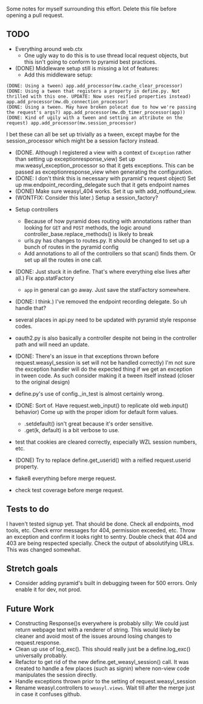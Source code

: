 Some notes for myself surrounding this effort. Delete this file before
opening a pull request.

TODO
----

* Everything around web.ctx
  - One ugly way to do this is to use thread local request objects, but this isn't going to conform to pyramid best practices.
* (DONE) Middleware setup still is missing a lot of features:
  - Add this middleware setup:
```
(DONE: Using a tween) app.add_processor(mw.cache_clear_processor)
(DONE: Using a tween that registers a property in define.py. Not thrilled with this one. UPDATE: Now uses reified properties instead) app.add_processor(mw.db_connection_processor)
(DONE: Using a tween. May have broken polecat due to how we're passing the request's args?) app.add_processor(mw.db_timer_processor(app))
(DONE: Kind of ugily with a tween and setting an attribute on the request) app.add_processor(mw.session_processor)
```
I bet these can all be set up trivially as a tween, except maybe for the session_processor which might be a session factory instead.
  - (DONE. Although I registered a view with a context of `Exception` rather than setting up exceptionresponse_view) Set up mw.weasyl_exception_processor so that it gets exceptions. This can be passed as exceptionresponse_view when generating the configuration.
  - (DONE: I don't think this is necessary with pyramid's request object) Set up mw.endpoint_recording_delegate such that it gets endpoint names
  - (DONE) Make sure weasyl_404 works. Set it up with add_notfound_view.
  - (WONTFIX: Consider this later.) Setup a session_factory?

* Setup controllers
  - Because of how pyramid does routing with annotations rather than looking for `GET` and `POST` methods, the logic around controller_base.replace_methods() is likely to break
  - urls.py has changes to routes.py. It should be changed to set up a bunch of routes in the pyramid config
  - Add annotations to all of the controllers so that scan() finds them. Or set up all the routes in one call.
* (DONE: Just stuck it in define. That's where everything else lives after all.) Fix app.statFactory
  - `app` in general can go away. Just save the statFactory somewhere.
* (DONE: I think.) I've removed the endpoint recording delegate. So uh handle that?

* several places in api.py need to be updated with pyramid style response codes.

* oauth2.py is also basically a controller despite not being in the controller path and will need an update.

* (DONE: There's an issue in that exceptions thrown before request.weasyl_session is set will not be handled correctly) I'm not sure the exception handler will do the expected thing if we get an exception in tween code. As such consider making it a tween itself instead (closer to the original design)

* define.py's use of config._in_test is almost certainly wrong.

* (DONE: Sort of. Have request.web_input() to replicate old web.input() behavior) Come up with the proper idiom for default form values.
  - .setdefault() isn't great because it's order sensitive.
  - .get(k, default) is a bit verbose to use.

* test that cookies are cleared correctly, especially WZL session numbers, etc.

* (DONE) Try to replace define.get_userid() with a reified request.userid property.

* flake8 everything before merge request.
* check test coverage before merge request.

Tests to do
-----------

I haven't tested signup yet. That should be done.
Check all endpoints, mod tools, etc.
Check error messages for 404, permission exceeded, etc.
Throw an exception and confirm it looks right to sentry.
Double check that 404 and 403 are being respected specially.
Check the output of absolutifying URLs. This was changed somewhat.


Stretch goals
-------------

* Consider adding pyramid's built in debugging tween for 500 errors. Only enable it for dev, not prod.


Future Work
-----------

* Constructing Response()s everywhere is probably silly: We could just return webpage text with a renderer of string. This would likely be cleaner and avoid most of the issues around losing changes to request.response.
* Clean up use of log_exc(). This should really just be a define.log_exc() universally probably.
* Refactor to get rid of the new define.get_weasyl_session() call. It was created to handle a few places (such as signin) where non-view code manipulates the session directly.
* Handle exceptions thrown prior to the setting of request.weasyl_session
* Rename weasyl.controllers to `weasyl.views`. Wait till after the merge just in case it confuses github.